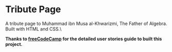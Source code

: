 # Tribute Page
A tribute page to Muhammad ibn Musa al-Khwarizmi, The Father of Algebra. Built with HTML and CSS.\

**Thanks to [freeCodeCamp](https://www.freecodecamp.org/) for the detailed user stories guide to built this project.**
